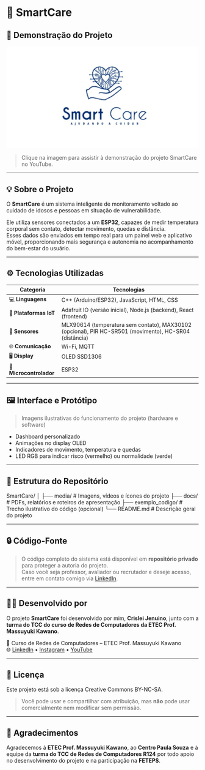 # 🧠 SmartCare  

## 🎥 Demonstração do Projeto  
[![Assista ao vídeo no YouTube](media/SmartCare_thumb.jpg)](https://www.youtube.com/watch?v=6QugrVdtrRk)  
> Clique na imagem para assistir à demonstração do projeto SmartCare no YouTube.

---

## 💡 Sobre o Projeto  
O **SmartCare** é um sistema inteligente de monitoramento voltado ao cuidado de idosos e pessoas em situação de vulnerabilidade.  

Ele utiliza sensores conectados a um **ESP32**, capazes de medir temperatura corporal sem contato, detectar movimento, quedas e distância.  
Esses dados são enviados em tempo real para um painel web e aplicativo móvel, proporcionando mais segurança e autonomia no acompanhamento do bem-estar do usuário.

---

## ⚙️ Tecnologias Utilizadas  
| Categoria | Tecnologias |
|------------|--------------|
| 💻 **Linguagens** | C++ (Arduino/ESP32), JavaScript, HTML, CSS |
| 🧩 **Plataformas IoT** | Adafruit IO (versão inicial), Node.js (backend), React (frontend) |
| 🔌 **Sensores** | MLX90614 (temperatura sem contato), MAX30102 (opcional), PIR HC-SR501 (movimento), HC-SR04 (distância) |
| 🌐 **Comunicação** | Wi-Fi, MQTT |
| 🖥️ **Display** | OLED SSD1306 |
| 💾 **Microcontrolador** | ESP32 |

---

## 🖼️ Interface e Protótipo  
> Imagens ilustrativas do funcionamento do projeto (hardware e software)

- Dashboard personalizado  
- Animações no display OLED  
- Indicadores de movimento, temperatura e quedas  
- LED RGB para indicar risco (vermelho) ou normalidade (verde)  

---

## 🧱 Estrutura do Repositório  
SmartCare/
│
├── media/ # Imagens, vídeos e ícones do projeto
├── docs/ # PDFs, relatórios e roteiros de apresentação
├── exemplo_codigo/ # Trecho ilustrativo do código (opcional)
└── README.md # Descrição geral do projeto


---

## 🔒 Código-Fonte
> O código completo do sistema está disponível em **repositório privado** para proteger a autoria do projeto.  
> Caso você seja professor, avaliador ou recrutador e deseje acesso, entre em contato comigo via [LinkedIn](https://www.linkedin.com/in/crislei-jenuino-b3407734a/).  

---

## 👩‍💻 Desenvolvido por  
O projeto **SmartCare** foi desenvolvido por mim, **Crislei Jenuino**, junto com a **turma do TCC do curso de Redes de Computadores da ETEC Prof. Massuyuki Kawano**.  

📍 Curso de Redes de Computadores – ETEC Prof. Massuyuki Kawano  
🌐 [LinkedIn](https://www.linkedin.com/in/crislei-jenuino-b3407734a/) • [Instagram](https://www.instagram.com/crisleikeli) • [YouTube](https://www.youtube.com/@seu_canal)

---

## 🌱 Licença  
Este projeto está sob a licença Creative Commons BY-NC-SA.  
> Você pode usar e compartilhar com atribuição, mas **não** pode usar comercialmente nem modificar sem permissão.

---

## 💬 Agradecimentos  
Agradecemos à **ETEC Prof. Massuyuki Kawano**, ao **Centro Paula Souza** e à equipe da **turma do TCC de Redes de Computadores R124** por todo apoio no desenvolvimento do projeto e na participação na **FETEPS**.